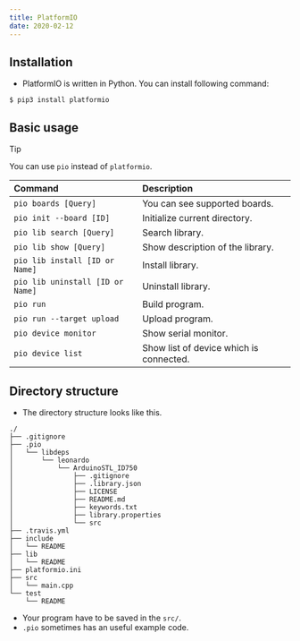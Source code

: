 ```yaml
---
title: PlatformIO
date: 2020-02-12
---
```


## Installation
- PlatformIO is written in Python. You can install following command:

```
$ pip3 install platformio
```

## Basic usage

> [!TIP]
> You can use `pio` instead of `platformio`.

| Command | Description|
|:--------|:-----------|
|`pio boards [Query]`|You can see supported boards.|
|`pio init --board [ID]`|Initialize current directory.|
|`pio lib search [Query]`|Search library.|
|`pio lib show [Query]`|Show description of the library.|
|`pio lib install [ID or Name]`|Install library.|
|`pio lib uninstall [ID or Name]`|Uninstall library.|
|`pio run`|Build program.|
|`pio run --target upload`|Upload program.|
|`pio device monitor`|Show serial monitor.|
|`pio device list`|Show list of device which is connected.|

## Directory structure
- The directory structure looks like this.

```
./
├── .gitignore
├── .pio
│   └── libdeps
│       └── leonardo
│           └── ArduinoSTL_ID750
│               ├── .gitignore
│               ├── .library.json
│               ├── LICENSE
│               ├── README.md
│               ├── keywords.txt
│               ├── library.properties
│               └── src
├── .travis.yml
├── include
│   └── README
├── lib
│   └── README
├── platformio.ini
├── src
│   └── main.cpp
└── test
    └── README
```

- Your program have to be saved in the `src/`.
- `.pio` sometimes has an useful example code.